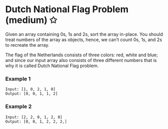 # Dutch National Flag Problem (medium) ✩

Given an array containing 0s, 1s and 2s, sort the array in-place. 
You should treat numbers of the array as objects, hence, we can’t count 0s, 1s, and 2s to recreate the array.

The flag of the Netherlands consists of three colors: 
red, white and blue; and since our input array also consists of 
three different numbers that is why it is called Dutch National Flag problem.

### Example 1
```
Input: [1, 0, 2, 1, 0]
Output: [0, 0, 1, 1, 2]
```


### Example 2
```
Input: [2, 2, 0, 1, 2, 0]
Output: [0, 0, 1, 2, 2, 2,]
```

